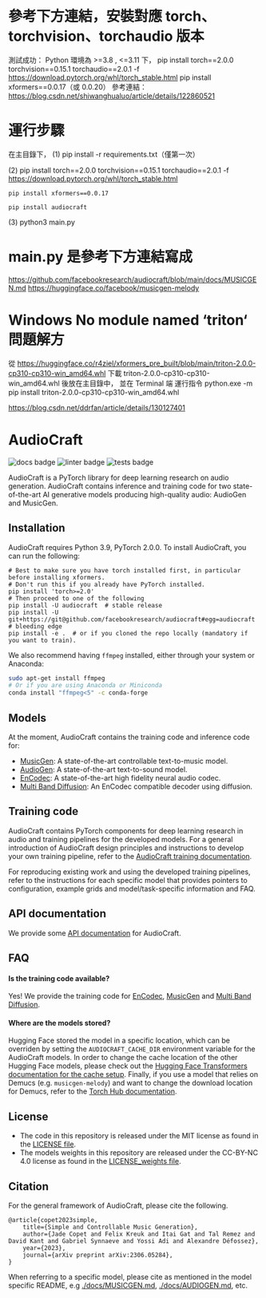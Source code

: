 # 參考下方連結，安裝對應 torch、torchvision、torchaudio 版本
測試成功：
Python 環境為 >=3.8 , <=3.11 下，
pip install torch==2.0.0 torchvision==0.15.1 torchaudio==2.0.1 -f https://download.pytorch.org/whl/torch_stable.html
pip install xformers==0.0.17（或 0.0.20）
參考連結：https://blog.csdn.net/shiwanghualuo/article/details/122860521

# 運行步驟
在主目錄下，
(1) pip install -r requirements.txt（僅第一次）

(2) pip install torch==2.0.0 torchvision==0.15.1 torchaudio==2.0.1 -f https://download.pytorch.org/whl/torch_stable.html

    pip install xformers==0.0.17

    pip install audiocraft

(3) python3 main.py

# main.py 是參考下方連結寫成
https://github.com/facebookresearch/audiocraft/blob/main/docs/MUSICGEN.md
https://huggingface.co/facebook/musicgen-melody

# Windows No module named ‘triton‘ 問題解方
從 https://huggingface.co/r4ziel/xformers_pre_built/blob/main/triton-2.0.0-cp310-cp310-win_amd64.whl
下載 triton-2.0.0-cp310-cp310-win_amd64.whl 後放在主目錄中，
並在 Terminal 端 運行指令 python.exe -m pip install triton-2.0.0-cp310-cp310-win_amd64.whl

https://blog.csdn.net/ddrfan/article/details/130127401

# AudioCraft
![docs badge](https://github.com/facebookresearch/audiocraft/workflows/audiocraft_docs/badge.svg)
![linter badge](https://github.com/facebookresearch/audiocraft/workflows/audiocraft_linter/badge.svg)
![tests badge](https://github.com/facebookresearch/audiocraft/workflows/audiocraft_tests/badge.svg)

AudioCraft is a PyTorch library for deep learning research on audio generation. AudioCraft contains inference and training code
for two state-of-the-art AI generative models producing high-quality audio: AudioGen and MusicGen.


## Installation
AudioCraft requires Python 3.9, PyTorch 2.0.0. To install AudioCraft, you can run the following:

```shell
# Best to make sure you have torch installed first, in particular before installing xformers.
# Don't run this if you already have PyTorch installed.
pip install 'torch>=2.0'
# Then proceed to one of the following
pip install -U audiocraft  # stable release
pip install -U git+https://git@github.com/facebookresearch/audiocraft#egg=audiocraft  # bleeding edge
pip install -e .  # or if you cloned the repo locally (mandatory if you want to train).
```

We also recommend having `ffmpeg` installed, either through your system or Anaconda:
```bash
sudo apt-get install ffmpeg
# Or if you are using Anaconda or Miniconda
conda install "ffmpeg<5" -c conda-forge
```

## Models

At the moment, AudioCraft contains the training code and inference code for:
* [MusicGen](./docs/MUSICGEN.md): A state-of-the-art controllable text-to-music model.
* [AudioGen](./docs/AUDIOGEN.md): A state-of-the-art text-to-sound model.
* [EnCodec](./docs/ENCODEC.md): A state-of-the-art high fidelity neural audio codec.
* [Multi Band Diffusion](./docs/MBD.md): An EnCodec compatible decoder using diffusion.

## Training code

AudioCraft contains PyTorch components for deep learning research in audio and training pipelines for the developed models.
For a general introduction of AudioCraft design principles and instructions to develop your own training pipeline, refer to
the [AudioCraft training documentation](./docs/TRAINING.md).

For reproducing existing work and using the developed training pipelines, refer to the instructions for each specific model
that provides pointers to configuration, example grids and model/task-specific information and FAQ.


## API documentation

We provide some [API documentation](https://facebookresearch.github.io/audiocraft/api_docs/audiocraft/index.html) for AudioCraft.


## FAQ

#### Is the training code available?

Yes! We provide the training code for [EnCodec](./docs/ENCODEC.md), [MusicGen](./docs/MUSICGEN.md) and [Multi Band Diffusion](./docs/MBD.md).

#### Where are the models stored?

Hugging Face stored the model in a specific location, which can be overriden by setting the `AUDIOCRAFT_CACHE_DIR` environment variable for the AudioCraft models.
In order to change the cache location of the other Hugging Face models, please check out the [Hugging Face Transformers documentation for the cache setup](https://huggingface.co/docs/transformers/installation#cache-setup).
Finally, if you use a model that relies on Demucs (e.g. `musicgen-melody`) and want to change the download location for Demucs, refer to the [Torch Hub documentation](https://pytorch.org/docs/stable/hub.html#where-are-my-downloaded-models-saved).


## License
* The code in this repository is released under the MIT license as found in the [LICENSE file](LICENSE).
* The models weights in this repository are released under the CC-BY-NC 4.0 license as found in the [LICENSE_weights file](LICENSE_weights).


## Citation

For the general framework of AudioCraft, please cite the following.
```
@article{copet2023simple,
    title={Simple and Controllable Music Generation},
    author={Jade Copet and Felix Kreuk and Itai Gat and Tal Remez and David Kant and Gabriel Synnaeve and Yossi Adi and Alexandre Défossez},
    year={2023},
    journal={arXiv preprint arXiv:2306.05284},
}
```

When referring to a specific model, please cite as mentioned in the model specific README, e.g
[./docs/MUSICGEN.md](./docs/MUSICGEN.md), [./docs/AUDIOGEN.md](./docs/AUDIOGEN.md), etc.
